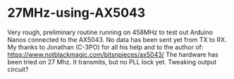 # 27MHz-using-AX5043
Very rough, preliminary routine running on 458MHz to test out Arduino Nanos connected to the AX5043. No data has been sent yet from TX to RX. My thanks to Jonathan (C-3PO) for all his help and to the author of:
https://www.notblackmagic.com/bitsnpieces/ax5043/
The hardware has been tried on 27 Mhz. It transmits, but no PLL lock yet. Tweaking output circuit?

